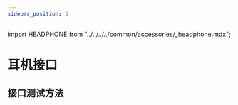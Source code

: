```yaml
---
sidebar_position: 3
---
```


import HEADPHONE from "../../../../common/accessories/\_headphone.mdx";

# 耳机接口

## 接口测试方法

<HEADPHONE headphone_img="/img/rock5a/rock5a-headphone.webp" />
